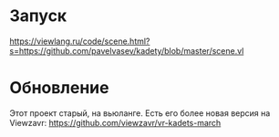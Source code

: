 # Запуск

https://viewlang.ru/code/scene.html?s=https://github.com/pavelvasev/kadety/blob/master/scene.vl

# Обновление

Этот проект старый, на вьюланге. Есть его более новая версия на Viewzavr: https://github.com/viewzavr/vr-kadets-march
